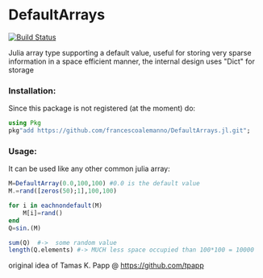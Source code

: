 # DefaultArrays

[![Build Status](https://travis-ci.org/francescoalemanno/DefaultArrays.jl.svg?branch=master)](https://travis-ci.org/francescoalemanno/DefaultArrays.jl)

Julia array type supporting a default value, useful for storing very sparse information in a space efficient manner, the internal design uses "Dict" for storage

### Installation:
Since this package is not registered (at the moment) do:
```julia
using Pkg
pkg"add https://github.com/francescoalemanno/DefaultArrays.jl.git";
```

### Usage:
It can be used like any other common julia array:
```julia
M=DefaultArray(0.0,100,100) #0.0 is the default value
M.=rand([zeros(50);1],100,100)

for i in eachnondefault(M)
    M[i]=rand()
end
Q=sin.(M)

sum(Q)  #->  some random value
length(Q.elements) #-> MUCH less space occupied than 100*100 = 10000
```



original idea of Tamas K. Papp @ https://github.com/tpapp
